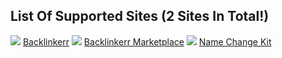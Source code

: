 ## List Of Supported Sites (2 Sites In Total!)
![](https://www.google.com/s2/favicons?domain=https://www.backlinkerr.com/) [Backlinkerr](https://www.backlinkerr.com/) 
![](https://www.google.com/s2/favicons?domain=https://backlinkerr.com/) [Backlinkerr Marketplace](https://linkbuilding.backlinkerr.com/) 
![](https://www.google.com/s2/favicons?domain=https://legallynamechange.com/) [Name Change Kit](https://legallynamechange.com/) 
